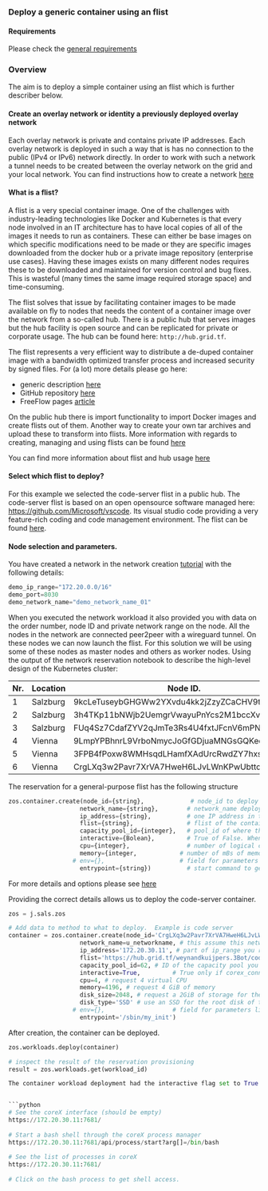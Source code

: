 ### Deploy a generic container using an flist

#### Requirements

Please check the [general requirements](code.md)

### Overview
The aim is to deploy a simple container using an flist which is further describer below.



#### Create an overlay network or identity a previously deployed overlay network

Each overlay network is private and contains private IP addresses.  Each overlay network is deployed in such a way that is has no connection to the public (IPv4 or IPv6) network directly.  In order to work with such a network a tunnel needs to be created between the overlay network on the grid and your local network.  You can find instructions how to create a network [here](code_network.md)


#### What is a flist?  

A flist is a very special container image.  One of the challenges with industry-leading technologies like Docker and Kubernetes is that every node involved in an IT architecture has to have local copies of all of the images it needs to run as containers. These can either be base images on which specific modifications need to be made or they are specific images downloaded from the docker hub or a private image repository (enterprise use cases).  Having these images exists on many different nodes requires these to be downloaded and maintained for version control and bug fixes.  This is wasteful (many times the same image required storage space) and time-consuming. 

The flist solves that issue by facilitating container images to be made available on fly to nodes that needs the content of a container image over the network from a so-called hub.  There is a public hub that serves images but the hub facility is open source and can be replicated for private or corporate usage.  The hub can be found here: `http://hub.grid.tf`.

The flist represents a very efficient way to distribute a de-duped container image with a bandwidth optimized transfer process and increased security by signed files.  For (a lot) more details please go here:

 * generic description [here](https://github.com/threefoldtech/0-flist/blob/development/doc/flist.md)
 * GitHub repository [here](https://github.com/threefoldtech/0-flist)
 * FreeFlow pages [article](http://freeflowpages.com/content/perma?id=9396)
    
On the public hub there is import functionality to import Docker images and create flists out of them. Another way to create your own tar archives and upload these to transform into flists.  More information with regards to creating, managing and using flists can be found [here](https://hub.grid.tf/)

You can find more information about flist and hub usage [here](flist.md)

#### Select which flist to deploy?

For this example we selected the code-server flist in a public hub.  The code-server flist is based on an open opensource software managed here: https://github.com/Microsoft/vscode.  Its visual studio code providing a very feature-rich coding and code management environment.  The flist can be found [here](https://hub.grid.tf/weynandkuijpers.3Bot/codercom-code-server-latest.flist).

#### Node selection and parameters.
You have created a network in the network creation [tutorial](code_network.md) with the following details:

```python
demo_ip_range="172.20.0.0/16"
demo_port=8030
demo_network_name="demo_network_name_01"
```
When you executed the network workload it also provided you with data on the order number, node ID and private network range on the node.  All the nodes in the network are connected peer2peer with a wireguard tunnel.  On these nodes we can now launch the flist.  For this solution we will be using some of these nodes as master nodes and others as worker nodes.  Using the output of the network reservation notebook to describe the high-level design of the Kubernetes cluster:

| Nr.  |  Location | Node ID.   |  IPV4 network    | Function.  |
|--------|---|---|---|---|
|    1    | Salzburg  | 9kcLeTuseybGHGWw2YXvdu4kk2jZzyZCaCHV9t6Axqqx  | 172.20.15.0/24  | Available |
|    2    | Salzburg  | 3h4TKp11bNWjb2UemgrVwayuPnYcs2M1bccXvi3jPR2Y  | 172.20.16.0/24  |  Available |
|    3    | Salzburg  |  FUq4Sz7CdafZYV2qJmTe3Rs4U4fxtJFcnV6mPNgGbmRg | 172.20.17.0/24  | Available|
|    4    | Vienna  |  9LmpYPBhnrL9VrboNmycJoGfGDjuaMNGsGQKeqrUMSii | 172.20.28.0/24  |  Available |
|    5    | Vienna  |  3FPB4fPoxw8WMHsqdLHamfXAdUrcRwdZY7hxsFQt3odL | 172.20.29.0/24  | Available  |
|    6    | Vienna  |  CrgLXq3w2Pavr7XrVA7HweH6LJvLWnKPwUbttcNNgJX7 | 172.20.30.0/24  | Available  |


The reservation for a general-purpose flist has the following structure
```python
zos.container.create(node_id={string},             # node_id to deploy the flist
                    network_name={string},        # network_name deployed on the node (node can have multiple private networks)
                    ip_address={string},          # one IP address in the range of the chosen network_name on the node
                    flist={string},               # flist of the container you want to install, htttp hub location.
                    capacity_pool_id={integer},   # pool_id of where the capacity for container deployment is to be used from 
                    interactive={Bolean},         # True of False. When True the entrypoint start commend is ignored and a web interface to the coreX process will de started instead
                    cpu={integer},                # number of logical cores
                    memory={integer,            # number of mBs of memory
                  # env={},                     # field for parameters like needed in the container environment 
                    entrypoint={string})          # start command to get the software running in the container
```

For more details and options please see [here](https://github.com/threefoldtech/js-sdk/blob/development/jumpscale/sals/zos/container.py)

Providing the correct details allows us to deploy the code-server container.


```python
zos = j.sals.zos

# Add data to method to what to deploy.  Example is code server
container = zos.container.create(node_id='CrgLXq3w2Pavr7XrVA7HweH6LJvLWnKPwUbttcNNgJX7', # one of the node_id that is part of the network
                    network_name=u_networkname, # this assume this network is already provisioned on the node
                    ip_address='172.20.30.11', # part of ip_range you reserved for your network xxx.xxx.1.10
                    flist='https://hub.grid.tf/weynandkuijpers.3Bot/codercom-code-server-latest.flist', # flist of the container you want to install
                    capacity_pool_id=62, # ID of the capacity pool you have created and that you want to deploy the container on
                    interactive=True,         # True only if corex_connect required, default false
                    cpu=4, # request 4 virtual CPU
                    memory=4196, # request 4 GiB of memory
                    disk_size=2048, # request a 2GiB of storage for the root disk for the container
                    disk_type='SSD' # use an SSD for the root disk of the container
                  # env={},                   # field for parameters like config
                    entrypoint='/sbin/my_init')
```
After creation, the container can be deployed.

```python
zos.workloads.deploy(container)

# inspect the result of the reservation provisioning
result = zos.workloads.get(workload_id)

The container workload deployment had the interactive flag set to True which means the container did not start the entrypoint container bootstrap command.  It has created a secure web interface to the coreX process where we can now manually enter the container and start and stop processes. Access is provided through http (as the connection is an encrypted wireguard tunnel).


```python
# See the coreX interface (should be empty)
https://172.20.30.11:7681/
        
# Start a bash shell through the coreX process manager
https://172.20.30.11:7681/api/process/start?arg[]=/bin/bash
        
# See the list of processes in coreX
https://172.20.30.11:7681/
        
# Click on the bash process to get shell access.
```
